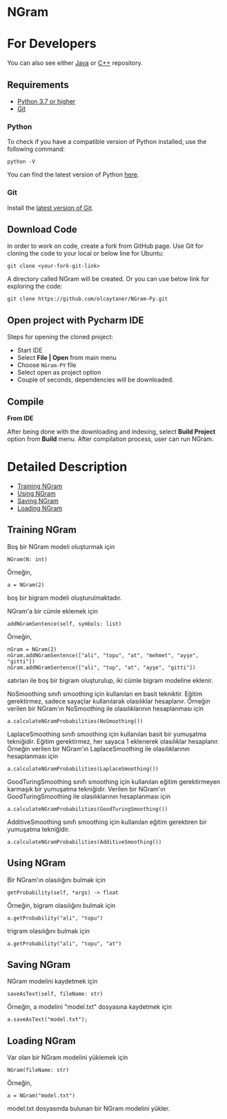 # NGram


For Developers
============
You can also see either [Java](https://github.com/olcaytaner/NGram) 
or [C++](https://github.com/olcaytaner/NGram-CPP) repository.

## Requirements

* [Python 3.7 or higher](#python)
* [Git](#git)

### Python 

To check if you have a compatible version of Python installed, use the following command:

    python -V
    
You can find the latest version of Python [here](https://www.python.org/downloads/).

### Git

Install the [latest version of Git](https://git-scm.com/book/en/v2/Getting-Started-Installing-Git).

## Download Code

In order to work on code, create a fork from GitHub page. 
Use Git for cloning the code to your local or below line for Ubuntu:

	git clone <your-fork-git-link>

A directory called NGram will be created. Or you can use below link for exploring the code:

	git clone https://github.com/olcaytaner/NGram-Py.git

## Open project with Pycharm IDE

Steps for opening the cloned project:

* Start IDE
* Select **File | Open** from main menu
* Choose `NGram-PY` file
* Select open as project option
* Couple of seconds, dependencies will be downloaded. 


## Compile

**From IDE**

After being done with the downloading and indexing, select **Build Project** option from **Build** menu. After compilation process, user can run NGram.

Detailed Description
============
+ [Training NGram](#training-ngram)
+ [Using NGram](#using-ngram)
+ [Saving NGram](#saving-ngram)
+ [Loading NGram](#loading-ngram)

## Training NGram
     
Boş bir NGram modeli oluşturmak için

	NGram(N: int)

Örneğin,

	a = NGram(2)

boş bir bigram modeli oluşturulmaktadır.

NGram'a bir cümle eklemek için

	addNGramSentence(self, symbols: list)

Örneğin,

	nGram = NGram(2)
	nGram.addNGramSentence(["ali", "topu", "at", "mehmet", "ayşe", "gitti"])
	nGram.addNGramSentence(["ali", "top", "at", "ayşe", "gitti"])


satırları ile boş bir bigram oluşturulup, iki cümle bigram modeline 
eklenir.

NoSmoothing sınıfı smoothing için kullanılan en basit tekniktir. Eğitim gerektirmez, sadece
sayaçlar kullanılarak olasılıklar hesaplanır. Örneğin verilen bir NGram'ın NoSmoothing ile 
olasılıklarının hesaplanması için

	a.calculateNGramProbabilities(NoSmoothing())

LaplaceSmoothing sınıfı smoothing için kullanılan basit bir yumuşatma tekniğidir. Eğitim 
gerektirmez, her sayaca 1 eklenerek olasılıklar hesaplanır. Örneğin verilen bir NGram'ın 
LaplaceSmoothing ile olasılıklarının hesaplanması için

	a.calculateNGramProbabilities(LaplaceSmoothing())

GoodTuringSmoothing sınıfı smoothing için kullanılan eğitim gerektirmeyen karmaşık bir 
yumuşatma tekniğidir. Verilen bir NGram'ın GoodTuringSmoothing ile olasılıklarının 
hesaplanması için

	a.calculateNGramProbabilities(GoodTuringSmoothing())

AdditiveSmoothing sınıfı smoothing için kullanılan eğitim gerektiren bir yumuşatma 
tekniğidir.

	a.calculateNGramProbabilities(AdditiveSmoothing())

## Using NGram

Bir NGram'ın olasılığını bulmak için

	getProbability(self, *args) -> float

Örneğin, bigram olasılığını bulmak için

	a.getProbability("ali", "topu")

trigram olasılığını bulmak için

	a.getProbability("ali", "topu", "at")

## Saving NGram
    
NGram modelini kaydetmek için

	saveAsText(self, fileName: str)

Örneğin, a modelini "model.txt" dosyasına kaydetmek için

	a.saveAsText("model.txt");              

## Loading NGram            

Var olan bir NGram modelini yüklemek için

	NGram(fileName: str)

Örneğin,

	a = NGram("model.txt")

model.txt dosyasında bulunan bir NGram modelini yükler.

